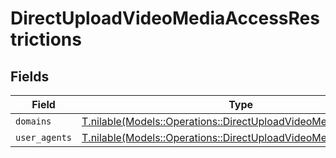 # DirectUploadVideoMediaAccessRestrictions


## Fields

| Field                                                                                                                          | Type                                                                                                                           | Required                                                                                                                       | Description                                                                                                                    |
| ------------------------------------------------------------------------------------------------------------------------------ | ------------------------------------------------------------------------------------------------------------------------------ | ------------------------------------------------------------------------------------------------------------------------------ | ------------------------------------------------------------------------------------------------------------------------------ |
| `domains`                                                                                                                      | [T.nilable(Models::Operations::DirectUploadVideoMediaDomains)](../../models/operations/directuploadvideomediadomains.md)       | :heavy_minus_sign:                                                                                                             | N/A                                                                                                                            |
| `user_agents`                                                                                                                  | [T.nilable(Models::Operations::DirectUploadVideoMediaUserAgents)](../../models/operations/directuploadvideomediauseragents.md) | :heavy_minus_sign:                                                                                                             | N/A                                                                                                                            |